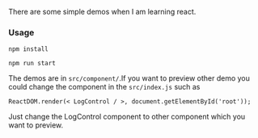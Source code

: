 There are some simple demos when I am learning react.

### Usage

`npm install`

`npm run start`

The demos are in `src/component/`.If you want to preview other demo you could change the component in the `src/index.js` such as

```
ReactDOM.render(< LogControl / >, document.getElementById('root'));
```

Just change the LogControl component to other component which you want to preview.